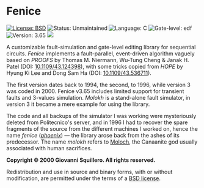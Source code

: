 Fenice
======

[![License: BSD](https://img.shields.io/badge/license-bsd-green.svg)](/LICENSE.md)
![Status: Unmaintained](https://img.shields.io/badge/status-unmaintained-red.svg)
![Language: C](https://img.shields.io/badge/language-C-blue.svg)
![Gate-level: edf](https://img.shields.io/badge/gate--level-edf-8877cc.svg)
![Version: 3.65](https://img.shields.io/badge/version-3.65-lightgrey.svg)
![](https://www.google-analytics.com/collect?v=1&t=pageview&tid=UA-28094298-5&uid=666&dp=squillero%2Ffenice)

A customizable fault-simulation and gate-level editing library for sequential circuits. *Fenice* implements a fault-parallel, event-driven algorithm vaguely based on *PROOFS* by Thomas M. Niermann, Wu-Tung Cheng & Janak H. Patel (DOI: [10.1109/43.124398](http://dx.doi.org/10.1109/43.124398)), with some tricks copied from *HOPE* by Hyung Ki Lee and Dong Sam Ha (DOI: [10.1109/43.536711](http://dx.doi.org/10.1109/43.536711)). 

The first version dates back to 1994, the second, to 1996, while version 3 was coded in 2000. Fenice v3.65 includes limited support for transient faults and 3-values simulation. *Molokh* is a stand-alone fault simulator, in version 3 it became a mere example for using the library.

The code and all backups of the simulator I was working were mysteriously deleted from Politecnico's server, and in 1996 I had to recover the spare fragments of the source from the different machines I worked on, hence the name *fenice* ([*phoenix*](https://en.wikipedia.org/wiki/Phoenix_(mythology))) — the library arose back from the ashes of its predecessor. The name *molokh* refers to [Moloch](https://en.wikipedia.org/wiki/Moloch), the Canaanite god usually associated with human sacrifices.

**Copyright © 2000 Giovanni Squillero. All rights reserved.**

Redistribution and use in source and binary forms, with or without modification, are permitted under the terms of a [BSD license](/LICENSE.md).
